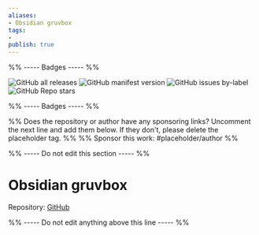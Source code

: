 ```yaml
---
aliases:
- Obsidian gruvbox
tags: 
- 
publish: true
---
```


%% ----- Badges ----- %%

![GitHub all releases](https://img.shields.io/github/downloads/insanum/obsidian_gruvbox/total?color=573E7A&logo=github&style=for-the-badge) 
![GitHub manifest version](https://img.shields.io/github/manifest-json/v/insanum/obsidian_gruvbox?color=573E7A&logo=github&style=for-the-badge) 
![GitHub issues by-label](https://img.shields.io/github/issues/insanum/obsidian_gruvbox/help%20wanted?color=573E7A&logo=github&style=for-the-badge) 
![GitHub Repo stars](https://img.shields.io/github/stars/insanum/obsidian_gruvbox?color=573E7A&logo=github&style=for-the-badge)

%% ----- Badges ----- %%

%% Does the repository or author have any sponsoring links? Uncomment the next line and add them below. If they don't, please delete the placeholder tag. %%
%% Sponsor this work: #placeholder/author %%

%% ----- Do not edit this section ----- %%

# Obsidian gruvbox

Repository: [GitHub](https://github.com/insanum/obsidian_gruvbox)



%% ----- Do not edit anything above this line ----- %% 
